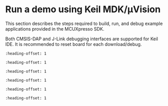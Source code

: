 # Run a demo using Keil MDK/μVision 

This section describes the steps required to build, run, and debug example applications provided in the MCUXpresso SDK.

Both CMSIS-DAP and J-Link debugging interfaces are supported for Keil IDE. It is recommended to reset board for each download/debug.


```{include} ../topics/keil_install_cmsis_device_pack.md
:heading-offset: 1
```

```{include} ../topics/keil_build_an_example_application.md
:heading-offset: 1
```

```{include} ../topics/keil_run_an_example_application.md
:heading-offset: 1
```

```{include} ../topics/keil_build_a_multicore_example_application.md
:heading-offset: 1
```

```{include} ../topics/keil_run_a_multicore_example_application.md
:heading-offset: 1
```

```{include} ../topics/keil_run_applications_via_JLink_debug_interface.md
:heading-offset: 1
```

